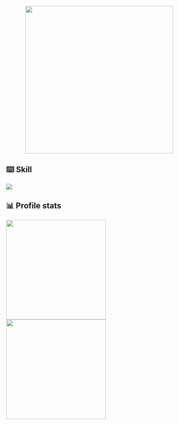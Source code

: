 <p align="center"><img src="https://moe-counter.anjiurine.top/get/@Airuxul?theme=asoul" width="400"></p>

## ⌨️ Skill
<a href="https://skillicons.dev">
  <img src="https://skillicons.dev/icons?i=cs,cpp,py,unity" />
</a>

## 📊 Profile stats
<a href="https://github.com/Airuxul">
  <img height="270em" src="https://github-readme-stats.vercel.app/api?username=Airuxul&theme=dracula" />
  <img height="270em" src="https://github-readme-stats.vercel.app/api/top-langs/?username=Airuxul&theme=dracula" />
</a>
